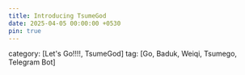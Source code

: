 ```yaml
---
title: Introducing TsumeGod
date: 2025-04-05 00:00:00 +0530
pin: true
---
```


category: [Let's Go!!!!, TsumeGod]
tag: [Go, Baduk, Weiqi, Tsumego, Telegram Bot]